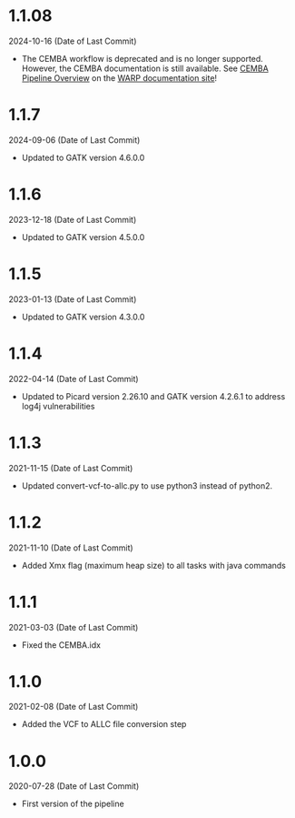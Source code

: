 # 1.1.08
2024-10-16 (Date of Last Commit)

* The CEMBA workflow is deprecated and is no longer supported. However, the CEMBA documentation is still available. See [CEMBA Pipeline Overview](https://broadinstitute.github.io/warp/docs/Pipelines/CEMBA_MethylC_Seq_Pipeline/README) on the [WARP documentation site](https://broadinstitute.github.io/warp/)!

# 1.1.7
2024-09-06 (Date of Last Commit)

* Updated to GATK version 4.6.0.0

# 1.1.6
2023-12-18 (Date of Last Commit)

* Updated to GATK version 4.5.0.0

# 1.1.5
2023-01-13 (Date of Last Commit)

* Updated to GATK version 4.3.0.0

# 1.1.4
2022-04-14 (Date of Last Commit)

* Updated to Picard version 2.26.10 and GATK version 4.2.6.1 to address log4j vulnerabilities

# 1.1.3
2021-11-15 (Date of Last Commit)

* Updated convert-vcf-to-allc.py to use python3 instead of python2.

# 1.1.2
2021-11-10 (Date of Last Commit)

* Added Xmx flag (maximum heap size) to all tasks with java commands

# 1.1.1
2021-03-03 (Date of Last Commit)

* Fixed the CEMBA.idx

# 1.1.0
2021-02-08 (Date of Last Commit)

* Added the VCF to ALLC file conversion step

# 1.0.0
2020-07-28 (Date of Last Commit)

* First version of the pipeline
